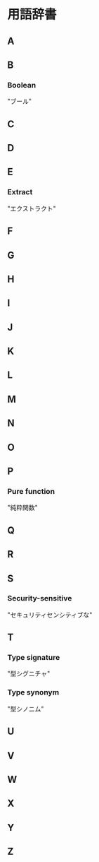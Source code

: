 # 用語辞書

## A
## B

### Boolean

"ブール"

## C
## D
## E

### Extract

"エクストラクト"

## F
## G
## H
## I
## J
## K
## L
## M
## N
## O
## P

### Pure function

"純粋関数"

## Q
## R
## S

### Security-sensitive

"セキュリティセンシティブな"

## T

### Type signature

"型シグニチャ"

### Type synonym

"型シノニム"

## U
## V
## W
## X
## Y
## Z
